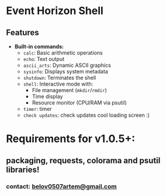 # Event Horizon Shell
## Features
- **Built-in commands:**
  - `calc`: Basic arithmetic operations
  - `echo`: Text output
  - `ascii_arts`: Dynamic ASCII graphics
  - `sysinfo`: Displays system metadata
  - `shutdown`: Terminates the shell
  - `shell`: Interactive mode with:
    - File management (`mkdir`/`rmdir`)
    - Time display
    - Resource monitor (CPU/RAM via psutil)
  - `timer`: timer
  - `check updates`: check updates
cool loading screen :)

# Requirements for v1.0.5+:
## packaging, requests, colorama and psutil libraries!
### contact: belov0507artem@gmail.com
